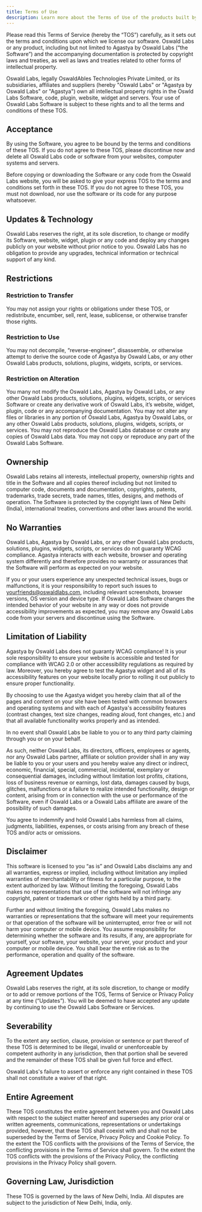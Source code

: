 ```yaml
---
title: Terms of Use
description: Learn more about the Terms of Use of the products built by Oswald Labs, the award-winning accessibility technology company.
---
```


Please read this Terms of Service (hereby the “TOS”) carefully, as it sets out the terms and conditions upon which we license our software. Oswald Labs or any product, including but not limited to Agastya by Oswald Labs (“the Software”) and the accompanying documentation is protected by copyright laws and treaties, as well as laws and treaties related to other forms of intellectual property.

Oswald Labs, legally OswaldAbles Technologies Private Limited, or its subsidiaries, affiliates and suppliers (hereby "Oswald Labs" or "Agastya by Oswald Labs" or "Agastya") own all intellectual property rights in the Oswld Labs Software, code, plugin, website, widget and servers. Your use of Oswald Labs Software is subject to these rights and to all the terms and conditions of these TOS.

## Acceptance

By using the Software, you agree to be bound by the terms and conditions of these TOS. If you do not agree to these TOS, please discontinue now and delete all Oswald Labs code or software from your websites, computer systems and servers.

Before copying or downloading the Software or any code from the Oswald Labs website, you will be asked to give your express TOS to the terms and conditions set forth in these TOS. If you do not agree to these TOS, you must not download, nor use the software or its code for any purpose whatsoever.

## Updates & Technology

Oswald Labs reserves the right, at its sole discretion, to change or modify its Software, website, widget, plugin or any code and deploy any changes publicly on your website without prior notice to you. Oswald Labs has no obligation to provide any upgrades, technical information or technical support of any kind.

## Restrictions

### Restriction to Transfer

You may not assign your rights or obligations under these TOS, or redistribute, encumber, sell, rent, lease, sublicense, or otherwise transfer those rights.

### Restriction to Use

You may not decompile, “reverse-engineer”, disassemble, or otherwise attempt to derive the source code of Agastya by Oswald Labs, or any other Oswald Labs products, solutions, plugins, widgets, scripts, or services.

### Restriction on Alteration

You many not modify the Oswald Labs, Agastya by Oswald Labs, or any other Oswald Labs products, solutions, plugins, widgets, scripts, or services Software or create any derivative work of Oswald Labs, it’s website, widget, plugin, code or any accompanying documentation. You may not alter any files or libraries in any portion of Oswald Labs, Agastya by Oswald Labs, or any other Oswald Labs products, solutions, plugins, widgets, scripts, or services. You may not reproduce the Oswald Labs database or create any copies of Oswald Labs data. You may not copy or reproduce any part of the Oswald Labs Software.

## Ownership

Oswald Labs retains all interests, intellectual property, ownership rights and title in the Software and all copies thereof including but not limited to computer code, documents and documentation, copyrights, patents, trademarks, trade secrets, trade names, titles, designs, and methods of operation. The Software is protected by the copyright laws of New Delhi (India), international treaties, conventions and other laws around the world.

## No Warranties

Oswald Labs, Agastya by Oswald Labs, or any other Oswald Labs products, solutions, plugins, widgets, scripts, or services do not guaranty WCAG compliance. Agastya interacts with each website, browser and operating system differently and therefore provides no warranty or assurances that the Software will perform as expected on your website.

If you or your users experience any unexpected technical issues, bugs or malfunctions, it is your responsibility to report such issues to yourfriends@oswaldlabs.com, including relevant screenshots, browser versions, OS version and device type. If Oswald Labs Software changes the intended behavior of your website in any way or does not provide accessibility improvements as expected, you may remove any Oswald Labs code from your servers and discontinue using the Software.

## Limitation of Liability

Agastya by Oswald Labs does not guaranty WCAG compliance! It is your sole responsibility to ensure your website is accessible and tested for compliance with WCAG 2.0 or other accessibility regulations as required by law. Moreover, you hereby agree to test the Agastya widget and all of its accessibility features on your website locally prior to rolling it out publicly to ensure proper functionality.

By choosing to use the Agastya widget you hereby claim that all of the pages and content on your site have been tested with common browsers and operating systems and with each of Agastya's accessibility features (contrast changes, text size changes, reading aloud, font changes, etc.) and that all available functionality works properly and as intended.

In no event shall Oswald Labs be liable to you or to any third party claiming through you or on your behalf.

As such, neither Oswald Labs, its directors, officers, employees or agents, nor any Oswald Labs partner, affiliate or solution provider shall in any way be liable to you or your users and you hereby waive any direct or indirect, economic, financial, special, commercial, incidental, exemplary or consequential damages, including without limitation lost profits, citations, loss of business revenue or earnings, lost data, damages caused by bugs, glitches, malfunctions or a failure to realize intended functionality, design or content, arising from or in connection with the use or performance of the Software, even if Oswald Labs or a Oswald Labs affiliate are aware of the possibility of such damages.

You agree to indemnify and hold Oswald Labs harmless from all claims, judgments, liabilities, expenses, or costs arising from any breach of these TOS and/or acts or omissions.

## Disclaimer

This software is licensed to you “as is” and Oswald Labs disclaims any and all warranties, express or implied, including without limitation any implied warranties of merchantability or fitness for a particular purpose, to the extent authorized by law. Without limiting the foregoing, Oswald Labs makes no representations that use of the software will not infringe any copyright, patent or trademark or other rights held by a third party.

Further and without limiting the foregoing, Oswald Labs makes no warranties or representations that the software will meet your requirements or that operation of the software will be uninterrupted, error free or will not harm your computer or mobile device. You assume responsibility for determining whether the software and its results, if any, are appropriate for yourself, your software, your website, your server, your product and your computer or mobile device. You shall bear the entire risk as to the performance, operation and quality of the software.

## Agreement Updates

Oswald Labs reserves the right, at its sole discretion, to change or modify or to add or remove portions of the TOS, Terms of Service or Privacy Policy at any time (“Updates”). You will be deemed to have accepted any update by continuing to use the Oswald Labs Software or Services.

## Severability

To the extent any section, clause, provision or sentence or part thereof of these TOS is determined to be illegal, invalid or unenforceable by competent authority in any jurisdiction, then that portion shall be severed and the remainder of these TOS shall be given full force and effect.

Oswald Labs's failure to assert or enforce any right contained in these TOS shall not constitute a waiver of that right.

## Entire Agreement

These TOS constitutes the entire agreement between you and Oswald Labs with respect to the subject matter hereof and supersedes any prior oral or written agreements, communications, representations or undertakings provided, however, that these TOS shall coexist with and shall not be superseded by the Terms of Service, Privacy Policy and Cookie Policy. To the extent the TOS conflicts with the provisions of the Terms of Service, the conflicting provisions in the Terms of Service shall govern. To the extent the TOS conflicts with the provisions of the Privacy Policy, the conflicting provisions in the Privacy Policy shall govern.

## Governing Law, Jurisdiction

These TOS is governed by the laws of New Delhi, India. All disputes are subject to the jurisdiction of New Delhi, India, only.
